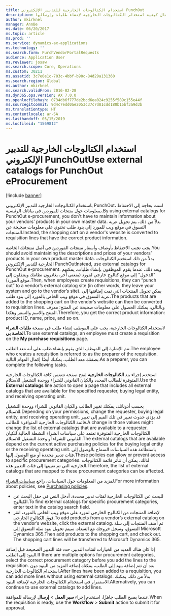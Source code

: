```yaml
---
title: استخدام الكتالوجات الخارجية للتدبير الإلكتروني PunchOut
description: يشرح هذا المقال كيفية استخدام الكتالوجات الخارجية لإنشاء طلبات وإرسالها.
author: mkirknel
manager: AnnBe
ms.date: 06/20/2017
ms.topic: article
ms.prod: ''
ms.service: dynamics-ax-applications
ms.technology: ''
ms.search.form: PurchVendorPortalRequests
audience: Application User
ms.reviewer: josaw
ms.search.scope: Core, Operations
ms.custom: 30211
ms.assetid: 3c7e0e1c-703c-4bbf-b90c-84d29a131360
ms.search.region: Global
ms.author: mkirknel
ms.search.validFrom: 2016-02-28
ms.dyn365.ops.version: AX 7.0.0
ms.openlocfilehash: 0734db6f777de2bcd6ea024c9255f589c155e44f
ms.sourcegitcommit: 9d4c7edd0ae2053c37c7d81cdd180b16bf3a9d3b
ms.translationtype: HT
ms.contentlocale: ar-SA
ms.lasthandoff: 05/15/2019
ms.locfileid: "1569812"
---
```

# <a name="use-external-catalogs-for-punchout-eprocurement"></a><span data-ttu-id="cdb24-103">استخدام الكتالوجات الخارجية للتدبير الإلكتروني PunchOut</span><span class="sxs-lookup"><span data-stu-id="cdb24-103">Use external catalogs for PunchOut eProcurement</span></span>

[!include [banner](../includes/banner.md)]

<span data-ttu-id="cdb24-104">باستخدام الكتالوجات الخارجية للتدبير الإلكتروني PunchOut، لست بحاجة إلى الاحتفاظ بمعلومات حول منتجات للموردين في بياناتك الرئيسية.</span><span class="sxs-lookup"><span data-stu-id="cdb24-104">By using external catalogs for PunchOut e-procurement, you don't have to maintain information about your vendors' products in your own master data.</span></span> <span data-ttu-id="cdb24-105">بدلاً من ذلك، يتم تحويل عربة التسوق في موقع ويب للمورد إلى بنود طلب تحتوي على معلومات صحيحة عن المنتجات.</span><span class="sxs-lookup"><span data-stu-id="cdb24-105">Instead, the shopping cart on a vendor's website is converted to requisition lines that have the correct product information.</span></span> 

<span data-ttu-id="cdb24-106">يجب تجنب الاحتفاظ بأوصاف وأسعار منتجات الموردين في أصل منتجاتك الخاصة.</span><span class="sxs-lookup"><span data-stu-id="cdb24-106">You should avoid maintaining the descriptions and prices of your vendors’ products in your own product master data.</span></span> <span data-ttu-id="cdb24-107">بدلاً من ذلك استخدم الكتالوجات الخارجية للتدبير الإلكتروني PunchOut</span><span class="sxs-lookup"><span data-stu-id="cdb24-107">Instead, use external catalogs for PunchOut e-procurement.</span></span> <span data-ttu-id="cdb24-108">وبعد ذلك، عندما يقوم الموظفون بإنشاء طلبات، يمكنهم "الدخول" إلى موقع كتالوج خارجي لمورد (بمعنى آخر، يغادرون نظامك وينتقلون إلى موقع المورد).</span><span class="sxs-lookup"><span data-stu-id="cdb24-108">Then, when employees create requisitions, they can “punch out” to a vendor’s external catalog site (in other words, they leave your system and go to the vendor’s site).</span></span> <span data-ttu-id="cdb24-109">يمكن تحويل المنتجات التي تمت إضافتها إلى عربة التسوق في موقع ويب الخاص بالمورد إلى بنود طلب.</span><span class="sxs-lookup"><span data-stu-id="cdb24-109">The products that are added to the shopping cart on the vendor’s website can then be converted to requisition lines.</span></span> <span data-ttu-id="cdb24-110">وبالتالي، يمكنك الحصول على معلومات صحيحة عن المنتج: معرف المنتج والاسم والسعر وهكذا.</span><span class="sxs-lookup"><span data-stu-id="cdb24-110">Therefore, you get the correct product information: product ID, name, price, and so on.</span></span>

<span data-ttu-id="cdb24-111">لاستخدام الكتالوجات الخارجية، يجب على الموظف إنشاء طلب في صفحة **طلبات الشراء الخاصة بي‬**.</span><span class="sxs-lookup"><span data-stu-id="cdb24-111">To use external catalogs, an employee must create a requisition on the **My purchase requisitions** page.</span></span>

<span data-ttu-id="cdb24-112">تتم الإشارة إلى الموظف الذي يقوم بإنشاء طلب على أنه معد الطلب.</span><span class="sxs-lookup"><span data-stu-id="cdb24-112">The employee who creates a requisition is referred to as the preparer of the requisition.</span></span> <span data-ttu-id="cdb24-113">بصفتك معد الطلب، يمكنك أيضًا إكمال المهام التالية.</span><span class="sxs-lookup"><span data-stu-id="cdb24-113">As a preparer, you can complete the following tasks.</span></span>

<span data-ttu-id="cdb24-114">استخدم إجراء بند **الكتالوجات الخارجية** لفتح صفحة تتضمن كافة الكتالوجات الخارجية المتوفرة للطالب المحدد والكيان القانوني للشراء ووحدة التشغيل للاستلام.</span><span class="sxs-lookup"><span data-stu-id="cdb24-114">Use the **External catalogs** line action to open a page that includes all external catalogs that are available for the specified requester, buying legal entity, and receiving operating unit.</span></span>

<span data-ttu-id="cdb24-115">بحسب أذوناتك، يمكنك تغيير الطالب والكيان القانوني للشراء ووحدة التشغيل للاستلام.</span><span class="sxs-lookup"><span data-stu-id="cdb24-115">Depending on your permissions, change the requester, buying legal entity, and receiving operating unit.</span></span> <span data-ttu-id="cdb24-116">قد يؤدي حدوث تغيير في تلك القيم إلى تغيير قائمة الكتالوجات الخارجية المتوافرة للطالب.</span><span class="sxs-lookup"><span data-stu-id="cdb24-116">A change in those values might change the list of external catalogs that are available to a requester.</span></span> <span data-ttu-id="cdb24-117">الكتالوجات الخارجية المتوفرة تعتمد على سياسات الشراء النشطة الحالية للكيان القانوني للشراء أو وحدة التشغيل للاستلام.</span><span class="sxs-lookup"><span data-stu-id="cdb24-117">The external catalogs that are available depend on the current active purchasing policies for the buying legal entity or the receiving operating unit.</span></span> <span data-ttu-id="cdb24-118">باستطاعة هذه السياسات السماح بالوصول إلى فئات تدبير محددة أو منع الوصول إليها.</span><span class="sxs-lookup"><span data-stu-id="cdb24-118">These policies can allow or prevent access to specific procurement categories.</span></span> <span data-ttu-id="cdb24-119">لذلك، يمكن أن تتأثر قائمة الكتالوجات الخارجية التي تم تعيينها إلى فئات التدبير هذه.</span><span class="sxs-lookup"><span data-stu-id="cdb24-119">Therefore, the list of external catalogs that are mapped to these procurement categories can be affected.</span></span>

<span data-ttu-id="cdb24-120">لمزيد من المعلومات حول السياسات، راجع [سياسات الشراء](../procurement/purchase-policies.md).</span><span class="sxs-lookup"><span data-stu-id="cdb24-120">For more information about policies, see [Purchasing policies](../procurement/purchase-policies.md).</span></span>

- <span data-ttu-id="cdb24-121">للبحث عن الكتالوجات الخارجية لفئات تدبير محددة، أدخل النص في حقل البحث عن الكتالوج.</span><span class="sxs-lookup"><span data-stu-id="cdb24-121">To find external catalogs for specific procurement categories, enter text in the catalog search field.</span></span>
- <span data-ttu-id="cdb24-122">لإضافة المنتجات من الكتالوج الخارجي لمورد على موقع ويب الخاص بالمورد، انقر فوق الكتالوج الخارجي.</span><span class="sxs-lookup"><span data-stu-id="cdb24-122">To add products from a vendor’s external catalog on the vendor’s website, click the external catalog.</span></span> <span data-ttu-id="cdb24-123">ثم أضف المنتجات إلى سلة التسوق، وسجل خروجك مع السداد. سيتم تحويل بنود سلة التسوق إلى Microsoft Dynamics 365.</span><span class="sxs-lookup"><span data-stu-id="cdb24-123">Then add products to the shopping cart, and check out. The shopping cart lines will be transferred to Microsoft Dynamics 365.</span></span>

<span data-ttu-id="cdb24-124">إذا كان هناك العديد من الخيارات لفئات التدبير، حدد فئة التدبير الصحيحة قبل إضافة البنود إلى الطلب.</span><span class="sxs-lookup"><span data-stu-id="cdb24-124">If there are multiple options for procurement categories, select the correct procurement category before you add the lines to the requisition.</span></span>
<span data-ttu-id="cdb24-125">بعد أن تتم إضافة بنود إلى الطلب، يمكنك إضافة المزيد من البنود دون استخدام الكتالوجات الخارجية.</span><span class="sxs-lookup"><span data-stu-id="cdb24-125">After lines have been added to a requisition, you can add more lines without using external catalogs.</span></span> <span data-ttu-id="cdb24-126">بدلاً من ذلك، يمكنك الاستمرار في استخدام الكتالوجات الخارجية لإضافة البنود.</span><span class="sxs-lookup"><span data-stu-id="cdb24-126">Alternatively, you can continue to use external catalogs to add lines.</span></span>

<span data-ttu-id="cdb24-127">عندما يصبح الطلب جاهزًا، استخدم إجراء **سير العمل** > **إرسال** لإرساله للموافقة.</span><span class="sxs-lookup"><span data-stu-id="cdb24-127">When the requisition is ready, use the **Workflow** > **Submit** action to submit it for approval.</span></span>
